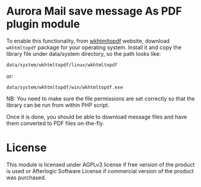 # Aurora Mail save message As PDF plugin module

To enable this functionality, from [wkhtmltopdf](https://wkhtmltopdf.org/) website, download `wkhtmltopdf` package for your operating system. Install it and copy the library file under data/system directory, so the path looks like:

```
data/system/wkhtmltopdf/linux/wkhtmltopdf
```

or:

```
data/system/wkhtmltopdf/win/wkhtmltopdf.exe
```

NB: You need to make sure the file permissions are set correctly so that the library can be run from within PHP script.

Once it is done, you should be able to download message files and have them converted to PDF files on-the-fly.

# License
This module is licensed under AGPLv3 license if free version of the product is used or Afterlogic Software License if commercial version of the product was purchased.